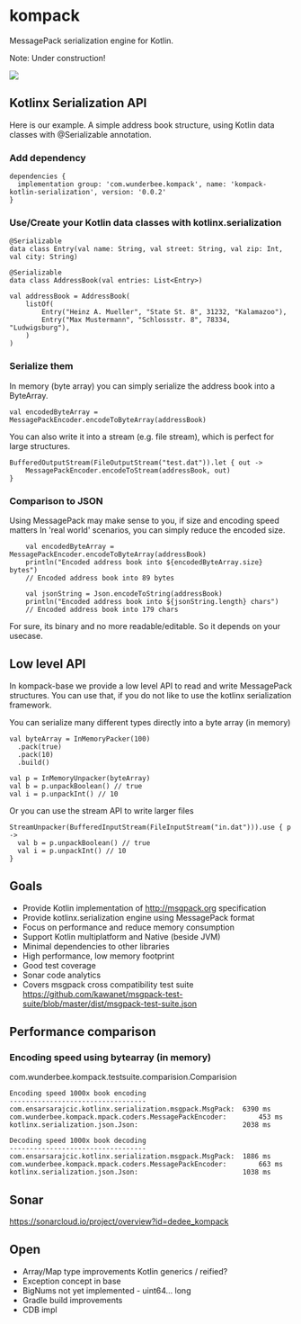 # kompack

MessagePack serialization engine for Kotlin.

Note: Under construction!

[<img src="https://github.com/dedee/kompack/actions/workflows/build.yml/badge.svg">](<https://github.com/dedee/kompack/actions>)

## Kotlinx Serialization API

Here is our example. A simple address book structure, using Kotlin data classes with @Serializable annotation.

### Add dependency

    dependencies {
      implementation group: 'com.wunderbee.kompack', name: 'kompack-kotlin-serialization', version: '0.0.2'
    }

### Use/Create your Kotlin data classes with kotlinx.serialization

    @Serializable
    data class Entry(val name: String, val street: String, val zip: Int, val city: String)

    @Serializable
    data class AddressBook(val entries: List<Entry>)

    val addressBook = AddressBook(
        listOf(
            Entry("Heinz A. Mueller", "State St. 8", 31232, "Kalamazoo"),
            Entry("Max Mustermann", "Schlossstr. 8", 78334, "Ludwigsburg"),
        )
    )

### Serialize them

In memory (byte array) you can simply serialize the address book into a ByteArray.

    val encodedByteArray = MessagePackEncoder.encodeToByteArray(addressBook)

You can also write it into a stream (e.g. file stream), which is perfect for large structures.

    BufferedOutputStream(FileOutputStream("test.dat")).let { out ->
        MessagePackEncoder.encodeToStream(addressBook, out)
    }

### Comparison to JSON

Using MessagePack may make sense to you, if size and encoding speed matters
In 'real world' scenarios, you can simply reduce the encoded size.

        val encodedByteArray = MessagePackEncoder.encodeToByteArray(addressBook)
        println("Encoded address book into ${encodedByteArray.size} bytes")
        // Encoded address book into 89 bytes

        val jsonString = Json.encodeToString(addressBook)
        println("Encoded address book into ${jsonString.length} chars")
        // Encoded address book into 179 chars

For sure, its binary and no more readable/editable. So it depends on your usecase.

## Low level API

In kompack-base we provide a low level API to read and write MessagePack structures.
You can use that, if you do not like to use the kotlinx serialization framework.

You can serialize many different types directly into a byte array (in memory)

    val byteArray = InMemoryPacker(100)
      .pack(true)
      .pack(10)
      .build()

    val p = InMemoryUnpacker(byteArray)
    val b = p.unpackBoolean() // true
    val i = p.unpackInt() // 10

Or you can use the stream API to write larger files

    StreamUnpacker(BufferedInputStream(FileInputStream("in.dat"))).use { p ->
      val b = p.unpackBoolean() // true
      val i = p.unpackInt() // 10
    }

## Goals

- Provide Kotlin implementation of http://msgpack.org specification
- Provide kotlinx.serialization engine using MessagePack format
- Focus on performance and reduce memory consumption
- Support Kotlin multiplatform and Native (beside JVM)
- Minimal dependencies to other libraries
- High performance, low memory footprint
- Good test coverage
- Sonar code analytics
- Covers msgpack cross compatibility test
  suite https://github.com/kawanet/msgpack-test-suite/blob/master/dist/msgpack-test-suite.json

## Performance comparison

### Encoding speed using bytearray (in memory)

com.wunderbee.kompack.testsuite.comparision.Comparision

    Encoding speed 1000x book encoding
    ----------------------------------
    com.ensarsarajcic.kotlinx.serialization.msgpack.MsgPack:  6390 ms
    com.wunderbee.kompack.mpack.coders.MessagePackEncoder:        453 ms
    kotlinx.serialization.json.Json:                          2038 ms

    Decoding speed 1000x book decoding
    ----------------------------------
    com.ensarsarajcic.kotlinx.serialization.msgpack.MsgPack:  1886 ms
    com.wunderbee.kompack.mpack.coders.MessagePackEncoder:        663 ms
    kotlinx.serialization.json.Json:                          1038 ms

## Sonar

https://sonarcloud.io/project/overview?id=dedee_kompack

## Open

- Array/Map type improvements Kotlin generics / reified?
- Exception concept in base
- BigNums not yet implemented - uint64... long
- Gradle build improvements
- CDB impl